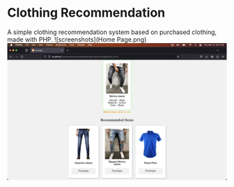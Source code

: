 # Clothing Recommendation
A simple clothing recommendation system based on purchased clothing, made with PHP.
![screenshots](Home Page.png)
![screenshots](Rec.png)